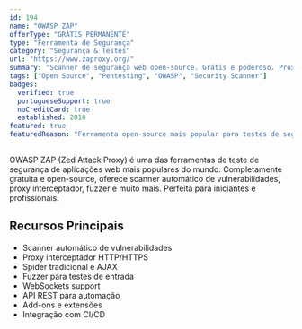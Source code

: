 ```yaml
---
id: 194
name: "OWASP ZAP"
offerType: "GRÁTIS PERMANENTE"
type: "Ferramenta de Segurança"
category: "Segurança & Testes"
url: "https://www.zaproxy.org/"
summary: "Scanner de segurança web open-source. Grátis e poderoso. Proxy interceptador, spider automático, scanner de vulnerabilidades."
tags: ["Open Source", "Pentesting", "OWASP", "Security Scanner"]
badges:
  verified: true
  portugueseSupport: true
  noCreditCard: true
  established: 2010
featured: true
featuredReason: "Ferramenta open-source mais popular para testes de segurança web, mantida pela OWASP"
---
```


OWASP ZAP (Zed Attack Proxy) é uma das ferramentas de teste de segurança de aplicações web mais populares do mundo. Completamente gratuita e open-source, oferece scanner automático de vulnerabilidades, proxy interceptador, fuzzer e muito mais. Perfeita para iniciantes e profissionais.

## Recursos Principais

- Scanner automático de vulnerabilidades
- Proxy interceptador HTTP/HTTPS
- Spider tradicional e AJAX
- Fuzzer para testes de entrada
- WebSockets support
- API REST para automação
- Add-ons e extensões
- Integração com CI/CD
